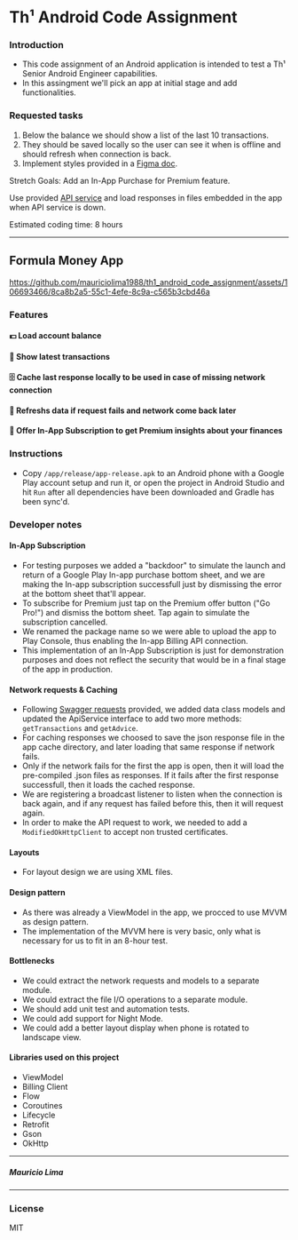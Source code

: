 # Th¹ Android Code Assignment

### Introduction
- This code assignment of an Android application is intended to test a Th¹ Senior Android Engineer capabilities.
- In this assingment we'll pick an app at initial stage and add functionalities.

### Requested tasks
1) Below the balance we should show a list of the last 10 transactions.
2) They should be saved locally so the user can see it when is offline and should refresh when connection is back.
3) Implement styles provided in a [Figma doc](https://www.figma.com/file/gc7NONoPrghg2sVwItLu6f/Formula-Money?type=design&node-id=1%3A2&mode=design&t=jayHJnsOxRog2r49-1).

Stretch Goals: Add an In-App Purchase for Premium feature.

Use provided [API service](https://8kq890lk50.execute-api.us-east-1.amazonaws.com/prd/api) and load responses in files embedded in the app when API service is down.

Estimated coding time: 8 hours

---

## Formula Money App

https://github.com/mauriciolima1988/th1_android_code_assignment/assets/106693466/8ca8b2a5-55c1-4efe-8c9a-c565b3cbd46a

### Features
#### 💵 Load account balance
#### 📝 Show latest transactions
#### 🗄 Cache last response locally to be used in case of missing network connection
#### 📶 Refreshs data if request fails and network come back later
#### 🏅 Offer In-App Subscription to get Premium insights about your finances

### Instructions
- Copy `/app/release/app-release.apk` to an Android phone with a Google Play account setup and run it, or open the project in Android Studio and hit `Run` after all dependencies have been downloaded and Gradle has been sync'd.

### Developer notes

#### In-App Subscription
- For testing purposes we added a "backdoor" to simulate the launch and return of a Google Play In-app purchase bottom sheet, and we are making the In-app subscription successfull just by dismissing the error at the bottom sheet that'll appear.
- To subscribe for Premium just tap on the Premium offer button ("Go Pro!") and dismiss the bottom sheet. Tap again to simulate the subscription cancelled.
- We renamed the package name so we were able to upload the app to Play Console, thus enabling the In-app Billing API connection.
- This implementation of an In-App Subscription is just for demonstration purposes and does not reflect the security that would be in a final stage of the app in production.

#### Network requests & Caching
- Following [Swagger requests](https://8kq890lk50.execute-api.us-east-1.amazonaws.com/prd/api) provided, we added data class models and updated the ApiService interface to add two more methods: `getTransactions` and `getAdvice`.
- For caching responses we choosed to save the json response file in the app cache directory, and later loading that same response if network fails.
- Only if the network fails for the first the app is open, then it will load the pre-compiled .json files as responses. If it fails after the first response successfull, then it loads the cached response.
- We are registering a broadcast listener to listen when the connection is back again, and if any request has failed before this, then it will request again.
- In order to make the API request to work, we needed to add a `ModifiedOkHttpClient` to accept non trusted certificates.

#### Layouts
- For layout design we are using XML files.

#### Design pattern
- As there was already a ViewModel in the app, we procced to use MVVM as design pattern.
- The implementation of the MVVM here is very basic, only what is necessary for us to fit in an 8-hour test.

#### Bottlenecks

- We could extract the network requests and models to a separate module.
- We could extract the file I/O operations to a separate module.
- We should add unit test and automation tests.
- We could add support for Night Mode.
- We could add a better layout display when phone is rotated to landscape view.

#### Libraries used on this project
* ViewModel
* Billing Client
* Flow
* Coroutines
* Lifecycle
* Retrofit
* Gson
* OkHttp

---
##### Mauricio Lima
---
### License

MIT
